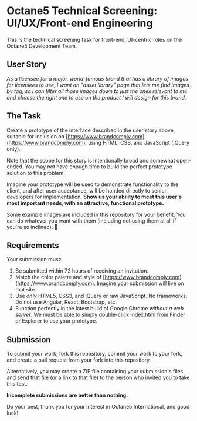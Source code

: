 # Octane5 Technical Screening: UI/UX/Front-end Engineering

This is the technical screening task for front-end, UI-centric roles on the Octane5 Development Team.

## User Story

_As a licensee for a major, world-famous brand that has a library of images for licensees to use, I want an "asset library" page that lets me find images by tag, so I can filter all those images down to just the ones relevant to me and choose the right one to use on the product I will design for this brand._


## The Task

Create a prototype of the interface described in the user story above, suitable for inclusion on [https://www.brandcomply.com](https://www.brandcomply.com), using HTML, CSS, and JavaScript (jQuery only).

Note that the scope for this story is intentionally broad and somewhat open-ended. You may not have enough time to build the perfect prototype solution to this problem.

Imagine your prototype will be used to demonstrate functionality to the client, and after user acceptance, will be handed directly to senior developers for implementation. **Show us your ability to meet this user's most important needs, with an attractive, functional prototype.**

Some example images are included in this repository for your benefit. You can do whatever you want with them (including not using them at all if you're so inclined). 🙂

## Requirements

Your submission must:

1. Be submitted within 72 hours of receiving an invitation.
2. Match the color palette and style of [https://www.brandcomply.com](https://www.brandcomply.com). Imagine your submission will live on that site.
3. Use _only_ HTML5, CSS3, and jQuery or raw JavaScript. No frameworks. Do not use Angular, React, Bootstrap, etc.
4. Function perfectly in the latest build of Google Chrome _without a web server_. We must be able to simply double-click index.html from Finder or Explorer to use your prototype.

## Submission

To submit your work, fork this repository, commit your work to your fork, and create a pull request from your fork into this repository.

Alternatively, you may create a ZIP file containing your submission's files and send that file (or a link to that file) to the person who invited you to take this test.

**Incomplete submissions are better than nothing.**

Do your best, thank you for your interest in Octane5 International, and good luck!

